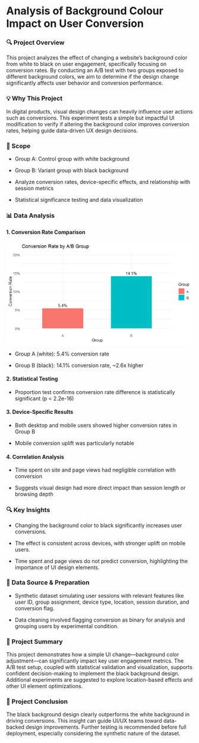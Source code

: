 # Analysis of Background Colour Impact on User Conversion

### **🔍 Project Overview**
This project analyzes the effect of changing a website’s background color from white to black on user engagement, specifically focusing on conversion rates. By conducting an A/B test with two groups exposed to different background colors, we aim to determine if the design change significantly affects user behavior and conversion performance.

### **💡 Why This Project**
In digital products, visual design changes can heavily influence user actions such as conversions. This experiment tests a simple but impactful UI modification to verify if altering the background color improves conversion rates, helping guide data-driven UX design decisions.

### **🧩 Scope**

- Group A: Control group with white background

- Group B: Variant group with black background

- Analyze conversion rates, device-specific effects, and relationship with session metrics

- Statistical significance testing and data visualization

### **📊 Data Analysis**

#### 1. Conversion Rate Comparison

![bargraph](https://github.com/jiyoungk-0/Data-Science-Portfolio/blob/main/Background-Color-AB-Test/assets/bargraph.png)

- Group A (white): 5.4% conversion rate

- Group B (black): 14.1% conversion rate, ~2.6x higher

#### 2. Statistical Testing

- Proportion test confirms conversion rate difference is statistically significant (p < 2.2e-16)

#### 3. Device-Specific Results

- Both desktop and mobile users showed higher conversion rates in Group B

- Mobile conversion uplift was particularly notable

#### 4. Correlation Analysis

- Time spent on site and page views had negligible correlation with conversion

- Suggests visual design had more direct impact than session length or browsing depth

### **🔍 Key Insights**

- Changing the background color to black significantly increases user conversions.

- The effect is consistent across devices, with stronger uplift on mobile users.

- Time spent and page views do not predict conversion, highlighting the importance of UI design elements.

### **📂 Data Source & Preparation**

- Synthetic dataset simulating user sessions with relevant features like user ID, group assignment, device type, location, session duration, and conversion flag.

- Data cleaning involved flagging conversion as binary for analysis and grouping users by experimental condition.

### **📝 Project Summary**
This project demonstrates how a simple UI change—background color adjustment—can significantly impact key user engagement metrics. The A/B test setup, coupled with statistical validation and visualization, supports confident decision-making to implement the black background design. Additional experiments are suggested to explore location-based effects and other UI element optimizations.

### **🚀 Project Conclusion**
The black background design clearly outperforms the white background in driving conversions. This insight can guide UI/UX teams toward data-backed design improvements. Further testing is recommended before full deployment, especially considering the synthetic nature of the dataset.
